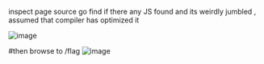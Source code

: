 inspect page source go find if there any JS
found and its weirdly jumbled , assumed that compiler has optimized it

![image](https://github.com/SoraAurora/Writeups_GCTF2023/assets/91508322/5b77226f-c864-4ac4-b523-141f364c27ab)

#then browse to /flag
![image](https://github.com/SoraAurora/Writeups_GCTF2023/assets/91508322/97efd642-dc5b-4f79-bac6-966c2cb41e56)
